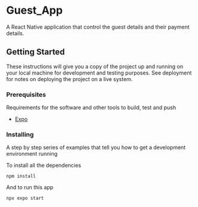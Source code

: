 # Guest_App

A React Native application that control the guest details and their payment details.

## Getting Started

These instructions will give you a copy of the project up and running on
your local machine for development and testing purposes. See deployment
for notes on deploying the project on a live system.

### Prerequisites

Requirements for the software and other tools to build, test and push 
- [Expo](https://docs.expo.dev)

### Installing

A step by step series of examples that tell you how to get a development
environment running

To install all the dependencies

    npm install

And to run this app

    npx expo start 

